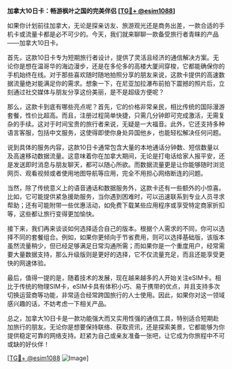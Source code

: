 **加拿大10日卡：畅游枫叶之国的完美伴侣 [[TG💪+ @esim1088](https://t.me/s/esim1088)]**

如果你计划前往加拿大，无论是探亲访友、旅游观光还是商务出差，一款合适的手机卡或流量卡都是必不可少的。今天，我们就来聊聊一款备受旅行者青睐的产品——加拿大10日卡。

首先，这款10日卡专为短期旅行者设计，提供了灵活且经济的通信解决方案。无论你是想在温哥华的海边漫步，还是在多伦多的高楼大厦间穿梭，它都能确保你的手机始终在线。对于那些喜欢随时随地拍照分享的朋友来说，这款卡提供的高速数据流量绝对能满足你的需求。想象一下，在尼亚加拉瀑布前拍下震撼的照片后，立刻通过社交媒体与朋友分享这份美丽，是不是超级方便呢？

那么，这款卡到底有哪些亮点呢？首先，它的价格非常亲民，相比传统的国际漫游套餐，性价比超高。而且，注册过程简单快捷，只需几分钟即可完成激活，无需复杂的手续。这对于时间宝贵的旅行者来说，无疑是一大福音。此外，它还支持多种语言客服，包括中文服务，这使得即使你身处异国他乡，也能轻松解决任何问题。

说到具体的服务内容，这款10日卡通常包含大量的本地通话分钟数、短信数量以及高速移动数据流量。这意味着你在加拿大期间，无论是打电话给家人报平安，还是发送即时消息与朋友聊天，都可以随心所欲。而数据流量更是让你能够随时浏览网页、观看视频或者使用地图导航等应用，完全不用担心网络断连的问题。

当然，除了传统意义上的语音通话和数据服务外，这款卡还有一些额外的小惊喜。比如，它可能提供紧急援助服务，当你遇到困难时，可以迅速联系到专业人员寻求帮助；还有可能附带一些优惠活动，如免费下载某些应用程序或享受特定商家折扣等，这些都让旅行变得更加愉快。

接下来，我们再来谈谈如何选择适合自己的版本。根据个人需求的不同，你可以选择不同的套餐组合。例如，如果你更倾向于节省费用，则可以选择基础版，该版本虽然流量稍少，但已经足够满足日常沟通所需；而如果你是一个重度用户，经常需要大量数据支持，那么升级版则是更好的选择，它不仅流量充足，而且还能享受更快的网速体验。

最后，值得一提的是，随着技术的发展，现在越来越多的人开始关注eSIM卡。相比于传统的物理SIM卡，eSIM卡具有体积小巧、易于携带的优点，并且支持多次切换运营商等功能，非常适合经常跨国旅行的人士使用。因此，如果你对这一领域感兴趣的话，不妨考虑一下相关产品。

总之，加拿大10日卡是一款功能强大而又实用性强的通信工具，特别适合短期赴加旅行的朋友。无论你是想要保持联络、获取资讯，还是探索美景，它都能够为你提供稳定可靠的网络支持。赶紧为自己或亲友准备一张吧，让它成为你旅程中不可或缺的好伙伴！

[[TG💪+ @esim1088](https://t.me/s/esim1088) ![Image](https://i.postimg.cc/4NQfJmqS/Snipaste-2025-05-13-00-14-12.png)]